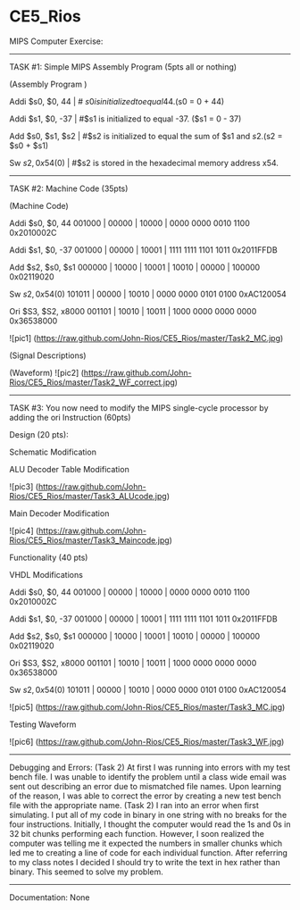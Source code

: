 CE5_Rios
========

MIPS Computer Exercise:

__________________________________________________________________________

TASK #1: Simple MIPS Assembly Program (5pts all or nothing) 

(Assembly Program )

Addi $s0, $0, 44	|	# $s0 is initialized to equal 44. ($s0 = 0 + 44)

Addi $s1, $0, -37	| #$s1 is initialized to equal -37. ($s1 = 0 - 37)

Add $s0, $s1, $s2	| #$s2 is initialized to equal the sum of $s1 and $s2. ($s2 = $s0 + $s1)

Sw $s2, 0x54($0)	| #$s2 is stored in the hexadecimal memory address x54.

___________________________________________________________________________

TASK #2: Machine Code (35pts) 

(Machine Code)

Addi $s0, $0, 44		001000 | 00000 | 10000 | 0000 0000 0010 1100		  0x2010002C

Addi $s1, $0, -37	  001000 | 00000 | 10001 | 1111 1111 1101 1011		  0x2011FFDB

Add $s2, $s0, $s1	  000000 | 10000 | 10001 | 10010 | 00000 | 100000	  0x02119020

Sw $s2, 0x54($0)	  101011 | 00000 | 10010 | 0000 0000 0101 0100		  0xAC120054

Ori $S3, $S2, x8000	001101 | 10010 | 10011 | 1000 0000 0000 0000		  0x36538000

![pic1] (https://raw.github.com/John-Rios/CE5_Rios/master/Task2_MC.jpg)

(Signal Descriptions) 
 
(Waveform)
![pic2] (https://raw.github.com/John-Rios/CE5_Rios/master/Task2_WF_correct.jpg)

____________________________________________________________________________

TASK #3: You now need to modify the MIPS single-cycle processor by adding the ori 
Instruction (60pts) 

 Design (20 pts): 
 
  Schematic Modification 
  
  ALU Decoder Table Modification 
  
  ![pic3] (https://raw.github.com/John-Rios/CE5_Rios/master/Task3_ALUcode.jpg)

  Main Decoder Modification 
  
  ![pic4] (https://raw.github.com/John-Rios/CE5_Rios/master/Task3_Maincode.jpg)
  
   Functionality (40 pts) 

 VHDL Modifications 

Addi $s0, $0, 44		001000 | 00000 | 10000 | 0000 0000 0010 1100		0x2010002C

Addi $s1, $0, -37	001000 | 00000 | 10001 | 1111 1111 1101 1011		0x2011FFDB

Add $s2, $s0, $s1	000000 | 10000 | 10001 | 10010 | 00000 | 100000	0x02119020

Ori $S3, $S2, x8000	001101 | 10010 | 10011 | 1000 0000 0000 0000		0x36538000

Sw $s2, 0x54($0)	101011 | 00000 | 10010 | 0000 0000 0101 0100		0xAC120054

![pic5] (https://raw.github.com/John-Rios/CE5_Rios/master/Task3_MC.jpg)

Testing Waveform

![pic6] (https://raw.github.com/John-Rios/CE5_Rios/master/Task3_WF.jpg)


____________________________

Debugging and Errors: (Task 2) At first I was running into errors with my test bench file. I was unable to identify the problem until a class wide email was sent out describing an error due to mismatched file names. Upon learning of the reason, I was able to correct the error by creating a new test bench file with the appropriate name. (Task 2) I ran into an error when first simulating. I put all of my code in binary in one string with no breaks for the four instructions. Initially, I thought the computer would read the 1s and 0s in 32 bit chunks performing each function. However, I soon realized the computer was telling me it expected the numbers in smaller chunks which led me to creating a line of code for each individual function. After referring to my class notes I decided I should try to write the text in hex rather than binary. This seemed to solve my problem. 

____________________________

Documentation: None
